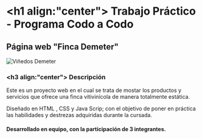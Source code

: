 # <h1 align:"center"> Trabajo Práctico - Programa Codo a Codo</h>
## <h2>Página web "Finca Demeter"</h2>
![Viñedos Demeter](./imagenes/vi%C3%B1edo.jpg)
### <h3 align:"center"> Descripción </h3>
<p> Este es un proyecto web en el cual se trata de mostar los productos y servicios que ofrece una finca vitivinícola de manera totalmente estática.</p>
 <p> Diseñado en HTML , CSS y Java Scrip; con el objetivo de poner en práctica las habilidades y destrezas adquiridas durante la cursada. </p>
 <h4> Desarrollado en equipo, con la participación de 3 integrantes.</h4>
